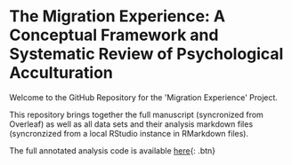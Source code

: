# The Migration Experience: A Conceptual Framework and Systematic Review of Psychological Acculturation

Welcome to the GitHub Repository for the 'Migration Experience' Project.

This repository brings together the full manuscript (syncronized from Overleaf) as well as all data sets and their analysis markdown files (syncronzized from a local RStudio instance in RMarkdown files).

The full annotated analysis code is available [here](https://www.acculturation-review.com/Supplemental%20Material%20B%20-%20Annotated%20Analysis.html){: .btn}
